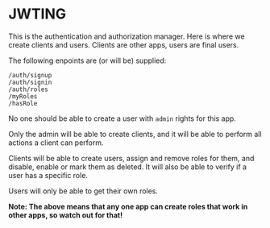 # JWTING

This is the authentication and authorization manager. Here is where we create clients and users. Clients are other apps, users are final users.

The following enpoints are (or will be) supplied:

```
/auth/signup
/auth/signin
/auth/roles
/myRoles
/hasRole
```

No one should be able to create a user with `admin` rights for this app.

Only the admin will be able to create clients, and it will be able to perform all actions a client can perform.

Clients will be able to create users, assign and remove roles for them, and disable, enable or mark them as deleted. It will also be able to verify if a user has a specific role.

Users will only be able to get their own roles.

**Note: The above means that any one app can create roles that work in other apps, so watch out for that!**
